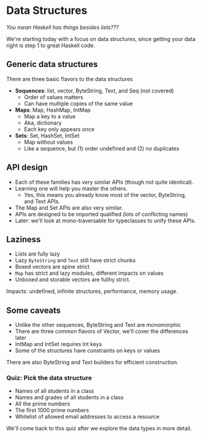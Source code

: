 # Data Structures

*You mean Haskell has things besides lists???*

We're starting today with a focus on data structures, since getting
your data right is step 1 to great Haskell code.

## Generic data structures

There are three basic flavors to the data structures

* __Sequences__: list, vector, ByteString, Text, and Seq (not covered)
    * Order of values matters
    * Can have multiple copies of the same value
* __Maps__: Map, HashMap, IntMap
    * Map a key to a value
    * Aka, dictionary
    * Each key only appears once
* __Sets__: Set, HashSet, IntSet
    * Map without values
    * Like a sequence, but (1) order undefined and (2) no duplicates

## API design

* Each of these families has very similar APIs (though not quite
  identical).
* Learning one will help you master the others.
    * Yes, this means you already know most of the vector, ByteString,
      and Text APIs.
* The Map and Set APIs are also very similar.
* APIs are designed to be imported qualified (lots of conflicting
  names)
* Later: we'll look at mono-traversable for typeclasses to unify these APIs.

## Laziness

* Lists are fully lazy
* Lazy `ByteString` and `Text` still have strict chunks
* Boxed vectors are spine strict
* `Map` has strict and lazy modules, different impacts on values
* Unboxed and storable vectors are fullhy strict.

Impacts: undefined, infinite structures, performance, memory usage.

## Some caveats

* Unlike the other sequences, ByteString and Text are monomorphic
* There are three common flavors of Vector, we'll cover the
  differences later
* IntMap and IntSet requires Int keys
* Some of the structures have constraints on keys or values

There are also ByteString and Text builders for efficient
construction.

### Quiz: Pick the data structure

* Names of all students in a class
* Names and grades of all students in a class
* All the prime numbers
* The first 1000 prime numbers
* Whitelist of allowed email addresses to access a resource

We'll come back to this quiz after we explore the data types in more
detail.

